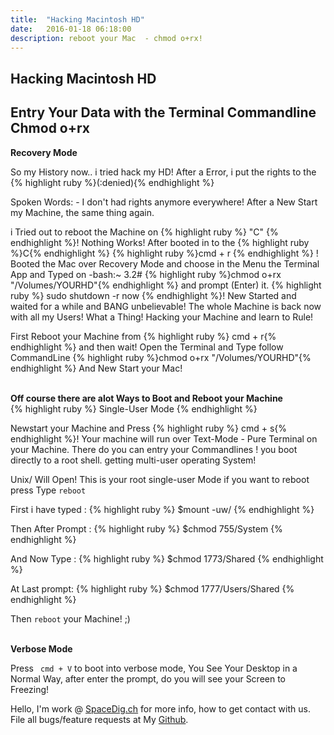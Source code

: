 ```yaml
---
title:  "Hacking Macintosh HD"
date:   2016-01-18 06:18:00
description: reboot your Mac  - chmod o+rx!
---
```


<h2 class="section-heading"> Hacking Macintosh HD </h2>
<h2 class="section-heading">Entry Your Data with the Terminal Commandline Chmod o+rx</h2>



<strong> Recovery Mode </strong>

So my History now.. i tried hack my HD! After a Error, i put the rights to the {% highlight ruby %}(:denied){% endhighlight %}

Spoken Words: - I don't had rights anymore everywhere! After a New Start my Machine, the same thing again.

i Tried out to reboot the Machine on {% highlight ruby %} "C" {% endhighlight %}! Nothing Works! After booted in to the {% highlight ruby %}C{% endhighlight %}
{% highlight ruby %}cmd + r {% endhighlight %} ! Booted the Mac over Recovery Mode and choose in the Menu the Terminal App and Typed on -bash:~ 3.2# {% highlight ruby %}chmod o+rx "/Volumes/YOURHD"{% endhighlight %} and prompt (Enter) it. {% highlight ruby %} sudo shutdown -r now {% endhighlight %}! New Started and waited for a while
and BANG unbelievable! The whole Machine is back now with all my Users! What a Thing! Hacking your Machine and learn to Rule!


First Reboot your Machine from {% highlight ruby %} cmd + r{% endhighlight %}   and then wait!
Open the Terminal and Type follow CommandLine {% highlight ruby %}chmod o+rx "/Volumes/YOURHD"{% endhighlight %}
And New Start your Mac!

<br>
<strong> Off course there are alot Ways to Boot and Reboot your Machine </strong>

<br>
{% highlight ruby %}
Single-User Mode
{% endhighlight %}



Newstart your Machine and Press {% highlight ruby %}
cmd + s{% endhighlight %}! Your machine will run over Text-Mode - Pure Terminal on your Machine.
There do you can entry your Commandlines ! you boot directly to a root shell. getting multi-user operating System!

Unix/ Will Open! This is your root single-user Mode if you want to reboot press Type
<code>reboot</code>

First i have typed :
{% highlight ruby %}
$mount -uw/
{% endhighlight %}

Then After Prompt :
{% highlight ruby %}
$chmod 755/System
{% endhighlight %}

And Now Type :
{% highlight ruby %}
$chmod 1773/Shared
{% endhighlight %}

At Last prompt:
{% highlight ruby %}
$chmod 1777/Users/Shared
{% endhighlight %}


Then <code>reboot</code> your Machine! ;)

<br>
<strong> Verbose Mode </strong>

Press <code> cmd + V</code> to boot into verbose mode, You See Your Desktop in a Normal Way, after enter the prompt, do you will see your Screen to Freezing!





 Hello, I'm work @ [SpaceDig.ch][spacedig] for more info, how to get contact with us. File all bugs/feature requests at My  [Github][jekyll-gh].

[jekyll-gh]: https://github.com/spaceg
[spacedig]:    http://spacedig.ch

